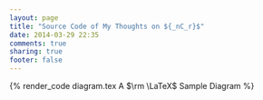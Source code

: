 ```yaml
---
layout: page
title: "Source Code of My Thoughts on ${_nC_r}$"
date: 2014-03-29 22:35
comments: true
sharing: true
footer: false
---
```


{% render_code diagram.tex A $\rm \LaTeX$ Sample Diagram %}
